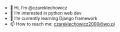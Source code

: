- 👋 Hi, I’m @czareklechowicz
- 👀 I’m interested in python web dev
- 🌱 I’m currently learning Django framework
- 📫 How to reach me: czareklechowicz2000@wp.pl


